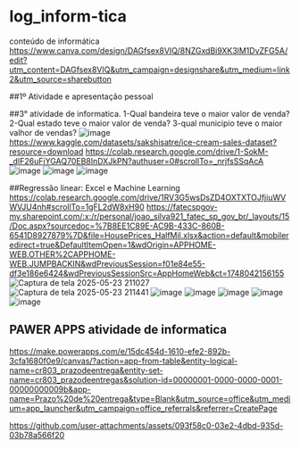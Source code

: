 # log_inform-tica
conteúdo de informática
https://www.canva.com/design/DAGfsex8VIQ/8NZGxdBi9XK3lM1DvZFG5A/edit?utm_content=DAGfsex8VIQ&utm_campaign=designshare&utm_medium=link2&utm_source=sharebutton

##1º Atividade e apresentação pessoal


##3° atividade de informatica.
1-Qual bandeira teve o maior valor de venda?
2-Qual estado teve o maior valor de venda?
3-qual municipio teve o maior valhor de vendas?
![image](https://github.com/user-attachments/assets/312c690e-640f-4625-9a33-249561229cc4)
https://www.kaggle.com/datasets/sakshisatre/ice-cream-sales-dataset?resource=download
https://colab.research.google.com/drive/1-SokM-_dIF26uFiYGAQ70EB8InDXJkPN?authuser=0#scrollTo=_nrjfsSSqAcA
![image](https://github.com/user-attachments/assets/1a6ae16e-9843-4bbb-bc46-cd14baf3adeb)
![image](https://github.com/user-attachments/assets/3ea533cf-cf70-4498-b2f4-ad3a8b99129a)
![image](https://github.com/user-attachments/assets/80485ffc-594a-41f7-8df0-8f4a5739596a)

##Regressão linear: Excel e Machine Learning
https://colab.research.google.com/drive/1RV3G5wsDsZD4OXTXTOJfjiuWVWVJU4nh#scrollTo=1gFL2dW8xH90
https://fatecspgov-my.sharepoint.com/:x:/r/personal/joao_silva921_fatec_sp_gov_br/_layouts/15/Doc.aspx?sourcedoc=%7B8EE1C89E-AC9B-433C-860B-6541D8927879%7D&file=HousePrices_HalfMil.xlsx&action=default&mobileredirect=true&DefaultItemOpen=1&wdOrigin=APPHOME-WEB.OTHER%2CAPPHOME-WEB.JUMPBACKIN&wdPreviousSession=f01e84e55-df3e186e6424&wdPreviousSessionSrc=AppHomeWeb&ct=1748042156155
![Captura de tela 2025-05-23 211027](https://github.com/user-attachments/assets/8537199b-de5f-4319-840d-ad7b9ad486dd)
![Captura de tela 2025-05-23 211441](https://github.com/user-attachments/assets/afe4c209-0baa-4845-8eb2-682a70ab20f4)
![image](https://github.com/user-attachments/assets/9c99e212-efe6-4f62-893e-a40c3c25951a)
![image](https://github.com/user-attachments/assets/e4ab8613-d6c7-4719-b933-4497fcfe09e2)
![image](https://github.com/user-attachments/assets/61574e04-2880-4d25-978d-c4a894155cea)
![image](https://github.com/user-attachments/assets/fec60a5b-9508-46f0-a70d-8f95edf94c92)
![image](https://github.com/user-attachments/assets/f0e353d8-34b9-4272-9079-035fd49f6a94)

## PAWER APPS atividade de informatica
https://make.powerapps.com/e/15dc454d-1610-efe2-892b-3cfa1680f0e9/canvas/?action=app-from-table&entity-logical-name=cr803_prazodeentrega&entity-set-name=cr803_prazodeentregas&solution-id=00000001-0000-0000-0001-00000000009b&app-name=Prazo%20de%20entrega&type=Blank&utm_source=office&utm_medium=app_launcher&utm_campaign=office_referrals&referrer=CreatePage



https://github.com/user-attachments/assets/093f58c0-03e2-4dbd-935d-03b78a566f20






